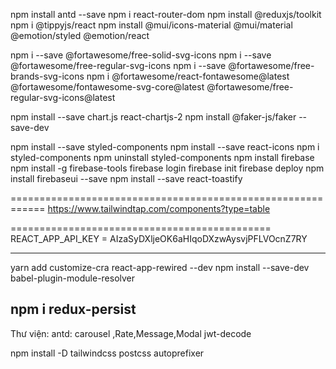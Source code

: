 npm install antd --save
npm i react-router-dom
npm install @reduxjs/toolkit
npm i @tippyjs/react
npm install @mui/icons-material @mui/material @emotion/styled @emotion/react

npm i --save @fortawesome/free-solid-svg-icons
npm i --save @fortawesome/free-regular-svg-icons
npm i --save @fortawesome/free-brands-svg-icons
npm i @fortawesome/react-fontawesome@latest @fortawesome/fontawesome-svg-core@latest @fortawesome/free-regular-svg-icons@latest

npm install --save chart.js react-chartjs-2
npm install @faker-js/faker --save-dev

npm install --save styled-components
npm install --save react-icons
npm i styled-components
npm uninstall styled-components
npm install firebase
npm install -g firebase-tools
firebase login
firebase init
firebase deploy
npm install firebaseui --save
npm install --save react-toastify

============================================================
https://www.tailwindtap.com/components?type=table

=============================================
REACT_APP_API_KEY = AIzaSyDXljeOK6aHIqoDXzwAysvjPFLVOcnZ7RY

---

yarn add customize-cra react-app-rewired --dev
npm install --save-dev babel-plugin-module-resolver

## npm i redux-persist

Thư viện:
antd: carousel ,Rate,Message,Modal
jwt-decode

npm install -D tailwindcss postcss autoprefixer
